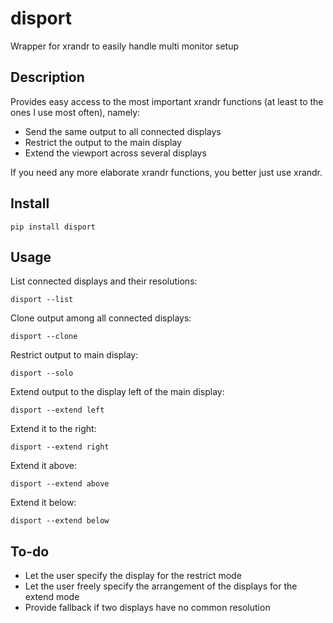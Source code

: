 # disport
Wrapper for xrandr to easily handle multi monitor setup

## Description

Provides easy access to the most important xrandr functions (at least to the ones I use most often), namely:
* Send the same output to all connected displays
* Restrict the output to the main display
* Extend the viewport across several displays

If you need any more elaborate xrandr functions, you better just use xrandr.

## Install

    pip install disport

## Usage

List connected displays and their resolutions:

    disport --list

Clone output among all connected displays:

    disport --clone

Restrict output to main display:

    disport --solo

Extend output to the display left of the main display:

    disport --extend left

Extend it to the right:

    disport --extend right

Extend it above:

    disport --extend above

Extend it below:

    disport --extend below


## To-do

* Let the user specify the display for the restrict mode
* Let the user freely specify the arrangement of the displays for the extend mode
* Provide fallback if two displays have no common resolution
